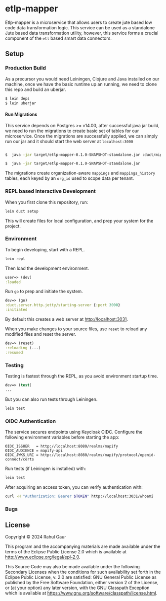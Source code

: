 # etlp-mapper

Etlp-mapper is a microservice that allows users to create jute based low code data transformation logic.
This service can be used as a standalone Jute based data transformation utility, however, this service forms a crucial component of the `etl` based smart data connectors.


## Setup


### Production Build

As a precursor you would need Leiningen, Clojure and Java installed on our machine, once we have the basic runtime up an running, we need to clone this repo and build an uberjar.


```sh
$ lein deps
$ lein uberjar

```

#### Run Migrations

This service depends on Postgres >= v14.00, after successful java jar build, we need to run the migrations to create basic set of tables for our microservice. Once the migrations are successfully applied, we can simply run our jar and it should start the web server at `localhost:3000`


```sh

$  java -jar target/etlp-mapper-0.1.0-SNAPSHOT-standalone.jar :duct/migrator

$  java -jar target/etlp-mapper-0.1.0-SNAPSHOT-standalone.jar

```

The migrations create organization-aware `mappings` and `mappings_history` tables, each keyed by an `org_id` used to scope data per tenant.



### REPL based Interactive Development

When you first clone this repository, run:

```sh
lein duct setup
```

This will create files for local configuration, and prep your system
for the project.

### Environment

To begin developing, start with a REPL.

```sh
lein repl
```

Then load the development environment.

```clojure
user=> (dev)
:loaded
```

Run `go` to prep and initiate the system.

```clojure
dev=> (go)
:duct.server.http.jetty/starting-server {:port 3000}
:initiated
```

By default this creates a web server at <http://localhost:3031>.

When you make changes to your source files, use `reset` to reload any
modified files and reset the server.

```clojure
dev=> (reset)
:reloading (...)
:resumed
```

### Testing

Testing is fastest through the REPL, as you avoid environment startup
time.

```clojure
dev=> (test)
...
```

But you can also run tests through Leiningen.

```sh
lein test
```

### OIDC Authentication

The service secures endpoints using Keycloak OIDC. Configure the
following environment variables before starting the app:

```
OIDC_ISSUER   = http://localhost:8080/realms/mapify
OIDC_AUDIENCE = mapify-api
OIDC_JWKS_URI = http://localhost:8080/realms/mapify/protocol/openid-connect/certs
```

Run tests (if Leiningen is installed) with:

```sh
lein test
```

After acquiring an access token, you can verify authentication with:

```sh
curl -H "Authorization: Bearer $TOKEN" http://localhost:3031/whoami
```

### Bugs

## License

Copyright © 2024 Rahul Gaur

This program and the accompanying materials are made available under the
terms of the Eclipse Public License 2.0 which is available at
http://www.eclipse.org/legal/epl-2.0.

This Source Code may also be made available under the following Secondary
Licenses when the conditions for such availability set forth in the Eclipse
Public License, v. 2.0 are satisfied: GNU General Public License as published by
the Free Software Foundation, either version 2 of the License, or (at your
option) any later version, with the GNU Classpath Exception which is available
at https://www.gnu.org/software/classpath/license.html.
